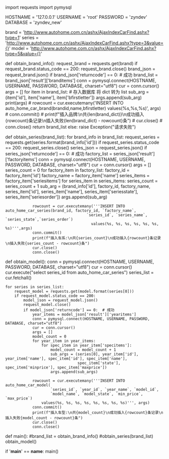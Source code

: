 import requests
import pymysql


HOSTNAME = '127.0.0.1'
USERNAME = 'root'
PASSWORD = 'zyndev'
DATABASE = 'zyndev_new'


brand = 'http://www.autohome.com.cn/ashx/AjaxIndexCarFind.ashx?type=1'
series = 'http://www.autohome.com.cn/ashx/AjaxIndexCarFind.ashx?type=3&value={}'
model = 'http://www.autohome.com.cn/ashx/AjaxIndexCarFind.ashx?type=5&value={}'


def obtain_brand_info():
    request_brand = requests.get(brand)
    if request_brand.status_code == 200:
        request_brand.close()
        brand_json = request_brand.json()
        if brand_json['returncode'] == 0:  # 成功
            brand_list = brand_json['result']['branditems']
            conn = pymysql.connect(HOSTNAME, USERNAME, PASSWORD, DATABASE, charset="utf8")
            cur = conn.cursor()
            args = []
            for item in brand_list:  # 存入数据库 将 dict 转为 list
                sub_arg = (item['id'], item['name'], item['bfirstletter'])
                args.append(sub_arg)
            print(args)
            # rowcount = cur.executemany('INSERT INTO auto_home_car_brand(brandid,name,bfirstletter) values(%s,%s,%s)', args)
            # conn.commit()
            # print(f"插入品牌:\n共{len(brand_dict)}\n成功插入{rowcount}条记录\n插入失败{len(brand_dict) - rowcount}条")
            # cur.close()
            # conn.close()
            return brand_list
    else:
        raise Exception("请求失败")


def obtain_series(brand_list):
    for brand_info in brand_list:
        request_series = requests.get(series.format(brand_info['id']))
        if request_series.status_code == 200:
            request_series.close()
            series_json = request_series.json()
            if series_json['returncode'] == 0:  # 成功
                factory_list = series_json['result']['factoryitems']
                conn = pymysql.connect(HOSTNAME, USERNAME, PASSWORD, DATABASE, charset="utf8")
                cur = conn.cursor()
                args = []
                series_count = 0
                for factory_item in factory_list:
                    factory_id = factory_item['id']
                    factory_name = factory_item['name']
                    series_items = factory_item['seriesitems']
                    for series_item in series_items:
                        series_count = series_count + 1
                        sub_arg = (brand_info['id'], factory_id, factory_name, series_item['id'], series_item['name'],
                                   series_item['seriesstate'], series_item['seriesorder'])
                        args.append(sub_arg)

                rowcount = cur.executemany('''INSERT INTO auto_home_car_series(brand_id, factory_id, `factory_name`, 
                                        `series_id`, `series_name`, `series_state`,`series_order`)
                                          values(%s, %s, %s, %s, %s, %s, %s)''',args)
                conn.commit()
                print(f"插入车系:\n共{series_count}\n成功插入{rowcount}条记录\n插入失败{series_count - rowcount}条")
                cur.close()
                conn.close()


def obtain_model():
    conn = pymysql.connect(HOSTNAME, USERNAME, PASSWORD, DATABASE, charset="utf8")
    cur = conn.cursor()
    cur.execute("select series_id from auto_home_car_series")
    series_list = cur.fetchall()

    for series in series_list:
        request_model = requests.get(model.format(series[0]))
        if request_model.status_code == 200:
            model_json = request_model.json()
            request_model.close()
            if model_json['returncode'] == 0:  # 成功
                year_items = model_json['result']['yearitems']
                conn = pymysql.connect(HOSTNAME, USERNAME, PASSWORD, DATABASE, charset="utf8")
                cur = conn.cursor()
                args = []
                model_count = 0
                for year_item in year_items:
                    for spec_item in year_item['specitems']:
                        model_count = model_count + 1
                        sub_args = (series[0], year_item['id'], year_item['name'], spec_item['id'], spec_item['name'],
                                    spec_item['state'], spec_item['minprice'], spec_item['maxprice'])
                        args.append(sub_args)

                rowcount = cur.executemany('''INSERT INTO auto_home_car_model(
                        `series_id`, `year_id`, `year_name`, `model_id`,
                        `model_name`, `model_state`, `min_price`, `max_price`)
                    values(%s, %s, %s, %s, %s, %s, %s, %s)''', args)
                conn.commit()
                print(f"插入车型:\n共{model_count}\n成功插入{rowcount}条记录\n插入失败{model_count - rowcount}条")
                cur.close()
                conn.close()



def main():
    #brand_list = obtain_brand_info()
    #obtain_series(brand_list)
    obtain_model()


if '__main__' == __name__:
    main()